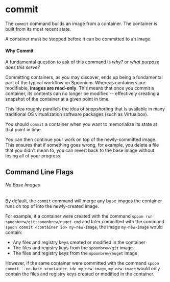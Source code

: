 # commit

The `commit` command builds an image from a container. The container is built from its most recent state. 

A container must be stopped before it can be committed to an image. 

#### Why Commit

A fundamental question to ask of this command is *why?* or *what purpose does this serve?* 

Committing containers, as you may discover, ends up being a fundamental part of the typical workflow on Spoonium. Whereas containers are modifiable, **images are read-only**. This means that once you commit a container, its contents can no longer be modified -- effectively creating a snapshot of the container at a given point in time.

This idea roughly parallels the idea of *snapshotting* that is available in many traditional OS virtualization software packages (such as Virtualbox). 

You should `commit` a container when you want to memorialize its state at that point in time. 

You can then continue your work on top of the newly-committed image. This ensures that if something goes wrong, for example, you delete a file that you didn't mean to, you can revert back to the base image without losing all of your progress. 

## Command Line Flags

###### No Base Images

By default, the `commit` command will merge any base images the container runs on top of into the newly-created image. 

For example, if a container were created with the command `spoon run spoonbrew/git;spoonbrew/nuget cmd` and later committed with the command `spoon commit <container id> my-new-image`, the image `my-new-image` would contain: 

- Any files and registry keys created or modified in the container
- The files and registry keys from the `spoonbrew/git` image
- The files and registry keys from the `spoonbrew/nuget` image

However, if the same container were committed with the command `spoon commit --no-base <container id> my-new-image`, `my-new-image` would only contain the files and registry keys created or modified in the container. 